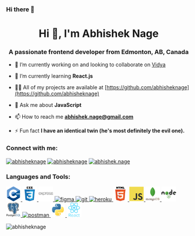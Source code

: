 ### Hi there 👋
<h1 align="center">Hi 👋, I'm Abhishek Nage</h1>
<h3 align="center">A passionate frontend developer from Edmonton, AB, Canada</h3>

- 🔭 I’m currently working on and looking to collaborate on [Vidya](https://github.com/abhisheknage/Vidya)

- 🌱 I’m currently learning **React.js**

- 👨‍💻 All of my projects are available at [https://github.com/abhisheknage](https://github.com/abhisheknage)

- 💬 Ask me about **JavaScript**

- 📫 How to reach me **abhishek.nage@gmail.com**

- ⚡ Fun fact **I have an identical twin (he's most definitely the evil one).**

<h3 align="left">Connect with me:</h3>
<p align="left">
<a href="https://twitter.com/abhisheknage" target="blank"><img align="center" src="https://cdn.jsdelivr.net/npm/simple-icons@3.0.1/icons/twitter.svg" alt="abhisheknage" height="30" width="40" /></a>
<a href="https://linkedin.com/in/abhisheknage" target="blank"><img align="center" src="https://cdn.jsdelivr.net/npm/simple-icons@3.0.1/icons/linkedin.svg" alt="abhisheknage" height="30" width="40" /></a>
<a href="https://fb.com/abhishek.nage" target="blank"><img align="center" src="https://cdn.jsdelivr.net/npm/simple-icons@3.0.1/icons/facebook.svg" alt="abhishek.nage" height="30" width="40" /></a>
</p>

<h3 align="left">Languages and Tools:</h3>
<p align="left"> <a href="https://www.w3schools.com/cpp/" target="_blank"> <img src="https://raw.githubusercontent.com/devicons/devicon/master/icons/cplusplus/cplusplus-original.svg" alt="cplusplus" width="40" height="40"/> </a> <a href="https://www.w3schools.com/css/" target="_blank"> <img src="https://raw.githubusercontent.com/devicons/devicon/master/icons/css3/css3-original-wordmark.svg" alt="css3" width="40" height="40"/> </a> <a href="https://expressjs.com" target="_blank"> <img src="https://raw.githubusercontent.com/devicons/devicon/master/icons/express/express-original-wordmark.svg" alt="express" width="40" height="40"/> </a> <a href="https://www.figma.com/" target="_blank"> <img src="https://www.vectorlogo.zone/logos/figma/figma-icon.svg" alt="figma" width="40" height="40"/> </a> <a href="https://git-scm.com/" target="_blank"> <img src="https://www.vectorlogo.zone/logos/git-scm/git-scm-icon.svg" alt="git" width="40" height="40"/> </a> <a href="https://heroku.com" target="_blank"> <img src="https://www.vectorlogo.zone/logos/heroku/heroku-icon.svg" alt="heroku" width="40" height="40"/> </a> <a href="https://www.w3.org/html/" target="_blank"> <img src="https://raw.githubusercontent.com/devicons/devicon/master/icons/html5/html5-original-wordmark.svg" alt="html5" width="40" height="40"/> </a> <a href="https://developer.mozilla.org/en-US/docs/Web/JavaScript" target="_blank"> <img src="https://raw.githubusercontent.com/devicons/devicon/master/icons/javascript/javascript-original.svg" alt="javascript" width="40" height="40"/> </a> <a href="https://www.mongodb.com/" target="_blank"> <img src="https://raw.githubusercontent.com/devicons/devicon/master/icons/mongodb/mongodb-original-wordmark.svg" alt="mongodb" width="40" height="40"/> </a> <a href="https://nodejs.org" target="_blank"> <img src="https://raw.githubusercontent.com/devicons/devicon/master/icons/nodejs/nodejs-original-wordmark.svg" alt="nodejs" width="40" height="40"/> </a> <a href="https://www.postgresql.org" target="_blank"> <img src="https://raw.githubusercontent.com/devicons/devicon/master/icons/postgresql/postgresql-original-wordmark.svg" alt="postgresql" width="40" height="40"/> </a> <a href="https://postman.com" target="_blank"> <img src="https://www.vectorlogo.zone/logos/getpostman/getpostman-icon.svg" alt="postman" width="40" height="40"/> </a> <a href="https://www.python.org" target="_blank"> <img src="https://raw.githubusercontent.com/devicons/devicon/master/icons/python/python-original.svg" alt="python" width="40" height="40"/> </a> <a href="https://reactjs.org/" target="_blank"> <img src="https://raw.githubusercontent.com/devicons/devicon/master/icons/react/react-original-wordmark.svg" alt="react" width="40" height="40"/> </a> </p>

<p><img align="center" src="https://github-readme-stats.vercel.app/api/top-langs?username=abhisheknage&show_icons=true&locale=en&layout=compact" alt="abhisheknage" /></p>
